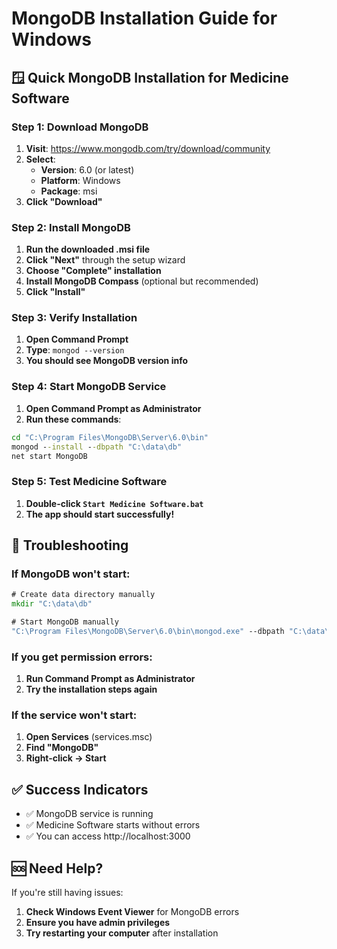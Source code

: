 # MongoDB Installation Guide for Windows

## 🪟 Quick MongoDB Installation for Medicine Software

### Step 1: Download MongoDB
1. **Visit**: https://www.mongodb.com/try/download/community
2. **Select**:
   - **Version**: 6.0 (or latest)
   - **Platform**: Windows
   - **Package**: msi
3. **Click "Download"**

### Step 2: Install MongoDB
1. **Run the downloaded .msi file**
2. **Click "Next"** through the setup wizard
3. **Choose "Complete" installation**
4. **Install MongoDB Compass** (optional but recommended)
5. **Click "Install"**

### Step 3: Verify Installation
1. **Open Command Prompt**
2. **Type**: `mongod --version`
3. **You should see MongoDB version info**

### Step 4: Start MongoDB Service
1. **Open Command Prompt as Administrator**
2. **Run these commands**:
```cmd
cd "C:\Program Files\MongoDB\Server\6.0\bin"
mongod --install --dbpath "C:\data\db"
net start MongoDB
```

### Step 5: Test Medicine Software
1. **Double-click `Start Medicine Software.bat`**
2. **The app should start successfully!**

## 🚨 Troubleshooting

### If MongoDB won't start:
```cmd
# Create data directory manually
mkdir "C:\data\db"

# Start MongoDB manually
"C:\Program Files\MongoDB\Server\6.0\bin\mongod.exe" --dbpath "C:\data\db"
```

### If you get permission errors:
1. **Run Command Prompt as Administrator**
2. **Try the installation steps again**

### If the service won't start:
1. **Open Services** (services.msc)
2. **Find "MongoDB"**
3. **Right-click → Start**

## ✅ Success Indicators
- ✅ MongoDB service is running
- ✅ Medicine Software starts without errors
- ✅ You can access http://localhost:3000

## 🆘 Need Help?
If you're still having issues:
1. **Check Windows Event Viewer** for MongoDB errors
2. **Ensure you have admin privileges**
3. **Try restarting your computer** after installation 